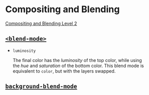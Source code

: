 # Compositing and Blending
[Compositing and Blending Level 2](https://drafts.fxtf.org/compositing-2/)

## [`<blend-mode>`](https://developer.mozilla.org/en-US/docs/Web/CSS/blend-mode)
- `luminosity`

  The final color has the *luminosity* of the top color, while using the *hue* and *saturation* of the bottom color. This blend mode is equivalent to `color`, but with the layers swapped.

## [`background-blend-mode`](https://developer.mozilla.org/en-US/docs/Web/CSS/background-blend-mode)
